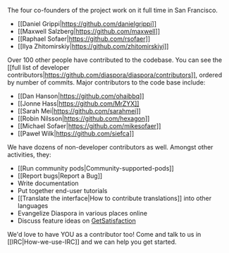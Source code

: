 The four co-founders of the project work on it full time in San Francisco.

* [[Daniel Grippi|https://github.com/danielgrippi]]
* [[Maxwell Salzberg|https://github.com/maxwell]]
* [[Raphael Sofaer|https://github.com/rsofaer]]
* [[Ilya Zhitomirskiy|https://github.com/zhitomirskiyi]]

Over 100 other people have contributed to the codebase. You can see the [[full list of developer contributors|https://github.com/diaspora/diaspora/contributors]], ordered by number of commits. Major contributors to the code base include:

* [[Dan Hanson|https://github.com/ohaibbq]]
* [[Jonne Hass|https://github.com/MrZYX]]
* [[Sarah Mei|https://github.com/sarahmei]]
* [[Robin Nilsson|https://github.com/hexagon]]
* [[Michael Sofaer|https://github.com/mikesofaer]]
* [[Paweł Wilk|https://github.com/siefca]]

We have dozens of non-developer contributors as well.  Amongst other activities, they:

* [[Run community pods|Community-supported-pods]]
* [[Report bugs|Report a Bug]]
* Write documentation
* Put together end-user tutorials
* [[Translate the interface|How to contribute translations]] into other languages
* Evangelize Diaspora in various places online
* Discuss feature ideas on <a href="http://getsatisfaction.com/diaspora" target="_blank">GetSatisfaction</a>

We'd love to have YOU as a contributor too! Come and talk to us in [[IRC|How-we-use-IRC]] and we can help you get started. 


